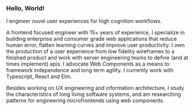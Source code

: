 ### Hello, World!

I engineer novel user experiences for high cognition workflows.

A frontend focused engineer with 15+ years of experience, I specialize in building enterprise and consumer grade web applications that reduce human error, flatten learning curves and improve user productivity. I own the production of a user experience from low fidelity wireframes to a finished product and work with server engineering teams to define (and at times implement) apis. I advocate Web Components as a means to framework independence and long term agility. I currently work with Typescript, React and Elm.

Besides working on UX engineering and information architecture, I study the characteristics of long living software systems, and am researching patterns for engineering microfrontends using web components.

<!--
**kapilkaisare/kapilkaisare** is a ✨ _special_ ✨ repository because its `README.md` (this file) appears on your GitHub profile.

Here are some ideas to get you started:

- 🔭 I’m currently working on ...
- 🌱 I’m currently learning ...
- 👯 I’m looking to collaborate on ...
- 🤔 I’m looking for help with ...
- 💬 Ask me about ...
- 📫 How to reach me: ...
- 😄 Pronouns: ...
- ⚡ Fun fact: ...
-->
